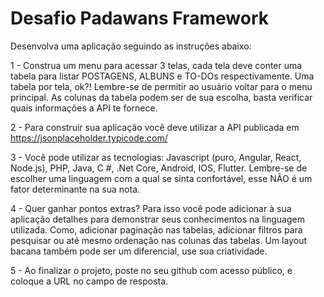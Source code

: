 # Desafio Padawans Framework

Desenvolva uma aplicação seguindo as instruções abaixo:


1 - Construa um menu para acessar 3 telas, cada tela deve conter uma tabela para listar POSTAGENS, ALBUNS e TO-DOs respectivamente. Uma tabela por tela, ok?! Lembre-se de permitir ao usuário voltar para o menu principal. As colunas da tabela podem ser de sua escolha, basta verificar quais informações a API te fornece.

2 - Para construir sua aplicação você deve utilizar a API publicada em https://jsonplaceholder.typicode.com/

3 - Você pode utilizar as tecnologias: Javascript (puro, Angular, React, Node.js), PHP, Java, C #, .Net Core, Android, IOS, Flutter.
Lembre-se de escolher uma linguagem com a qual se sinta confortável, esse NÃO é um fator determinante na sua nota.

4 - Quer ganhar pontos extras? Para isso você pode adicionar à sua aplicação detalhes para demonstrar seus conhecimentos na linguagem utilizada. Como, adicionar paginação nas tabelas, adicionar filtros para pesquisar ou até mesmo ordenação nas colunas das tabelas. Um layout bacana também pode ser um diferencial, use sua criatividade. 

5 - Ao finalizar o projeto, poste no seu github com acesso público, e coloque a URL no campo de resposta.
 
